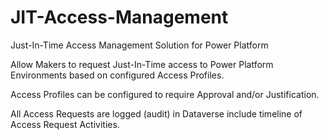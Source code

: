 # JIT-Access-Management

Just-In-Time Access Management Solution for Power Platform

Allow Makers to request Just-In-Time access to Power Platform Environments based on configured Access Profiles.

Access Profiles can be configured to require Approval and/or Justification.

All Access Requests are logged (audit) in Dataverse include timeline of Access Request Activities.

